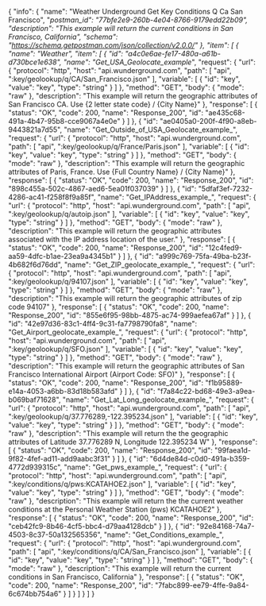 {
  "info": {
    "name": "Weather Underground Get Key Conditions Q Ca San Francisco",
    "_postman_id": "77bfe2e9-260b-4e04-8766-9179edd22b09",
    "description": "This example will return the current conditions in San Francisco, California",
    "schema": "https://schema.getpostman.com/json/collection/v2.0.0/"
  },
  "item": [
    {
      "name": "Weather",
      "item": [
        {
          "id": "a4c0e6ae-fe17-480a-a61b-d730bce1e638",
          "name": "Get_USA_Geolocate_example_",
          "request": {
            "url": {
              "protocol": "http",
              "host": "api.wunderground.com",
              "path": [
                "api",
                ":key/geolookup/q/CA/San_Francisco.json"
              ],
              "variable": [
                {
                  "id": "key",
                  "value": "key",
                  "type": "string"
                }
              ]
            },
            "method": "GET",
            "body": {
              "mode": "raw"
            },
            "description": "This example will return the geographic attributes of San Francisco CA.    Use {2 letter state code} /    {City Name}"
          },
          "response": [
            {
              "status": "OK",
              "code": 200,
              "name": "Response_200",
              "id": "ae435c68-491a-4b47-95b8-cce9067a4e0e"
            }
          ]
        },
        {
          "id": "ae0405a0-200f-4f90-a8eb-9443821a7d55",
          "name": "Get_Outside_of_USA_Geolocate_example_",
          "request": {
            "url": {
              "protocol": "http",
              "host": "api.wunderground.com",
              "path": [
                "api",
                ":key/geolookup/q/France/Paris.json"
              ],
              "variable": [
                {
                  "id": "key",
                  "value": "key",
                  "type": "string"
                }
              ]
            },
            "method": "GET",
            "body": {
              "mode": "raw"
            },
            "description": "This example will return the geographic attributes of Paris, France. Use {Full Country Name} / {City Name}"
          },
          "response": [
            {
              "status": "OK",
              "code": 200,
              "name": "Response_200",
              "id": "898c455a-502c-4867-aed6-5ea01f037039"
            }
          ]
        },
        {
          "id": "5dfaf3ef-7232-4286-ac41-f258f8f9a85f",
          "name": "Get_IPAddress_example_",
          "request": {
            "url": {
              "protocol": "http",
              "host": "api.wunderground.com",
              "path": [
                "api",
                ":key/geolookup/q/autoip.json"
              ],
              "variable": [
                {
                  "id": "key",
                  "value": "key",
                  "type": "string"
                }
              ]
            },
            "method": "GET",
            "body": {
              "mode": "raw"
            },
            "description": "This example will return the geographic attributes associated with the IP address location of the user."
          },
          "response": [
            {
              "status": "OK",
              "code": 200,
              "name": "Response_200",
              "id": "12c4fed9-aa59-4dfc-b1ae-23ea9a4345b1"
            }
          ]
        },
        {
          "id": "a999c769-75fa-49ba-b23f-4b682f6d76dd",
          "name": "Get_ZIP_geolocate_example_",
          "request": {
            "url": {
              "protocol": "http",
              "host": "api.wunderground.com",
              "path": [
                "api",
                ":key/geolookup/q/94107.json"
              ],
              "variable": [
                {
                  "id": "key",
                  "value": "key",
                  "type": "string"
                }
              ]
            },
            "method": "GET",
            "body": {
              "mode": "raw"
            },
            "description": "This example will return the geographic attributes of zip code 94107"
          },
          "response": [
            {
              "status": "OK",
              "code": 200,
              "name": "Response_200",
              "id": "855e6f95-98bb-4875-ac74-999aefea67af"
            }
          ]
        },
        {
          "id": "42e97d36-83c1-4ff4-9c31-fa7798790fa8",
          "name": "Get_Airport_geolocate_example_",
          "request": {
            "url": {
              "protocol": "http",
              "host": "api.wunderground.com",
              "path": [
                "api",
                ":key/geolookup/q/SFO.json"
              ],
              "variable": [
                {
                  "id": "key",
                  "value": "key",
                  "type": "string"
                }
              ]
            },
            "method": "GET",
            "body": {
              "mode": "raw"
            },
            "description": "This example will return the geographic attributes of San Francisco International Airport (Airport Code: SFO)"
          },
          "response": [
            {
              "status": "OK",
              "code": 200,
              "name": "Response_200",
              "id": "f1b95889-e14a-4053-a6bb-83d18b583afd"
            }
          ]
        },
        {
          "id": "f7a84c22-bd68-49e3-a9ea-b069baf71628",
          "name": "Get_Lat_Long_geolocate_example_",
          "request": {
            "url": {
              "protocol": "http",
              "host": "api.wunderground.com",
              "path": [
                "api",
                ":key/geolookup/q/37.776289,-122.395234.json"
              ],
              "variable": [
                {
                  "id": "key",
                  "value": "key",
                  "type": "string"
                }
              ]
            },
            "method": "GET",
            "body": {
              "mode": "raw"
            },
            "description": "This example will return the the geographic attributes of Latitude 37.776289 N, Longitude 122.395234 W"
          },
          "response": [
            {
              "status": "OK",
              "code": 200,
              "name": "Response_200",
              "id": "99faea1d-9f82-4fef-ad11-add9aabc3f31"
            }
          ]
        },
        {
          "id": "6d4de84d-c0d0-491a-b359-4772d939315c",
          "name": "Get_pws_example_",
          "request": {
            "url": {
              "protocol": "http",
              "host": "api.wunderground.com",
              "path": [
                "api",
                ":key/conditions/q/pws:KCATAHOE2.json"
              ],
              "variable": [
                {
                  "id": "key",
                  "value": "key",
                  "type": "string"
                }
              ]
            },
            "method": "GET",
            "body": {
              "mode": "raw"
            },
            "description": "This example will return the the current weather conditions at the Personal Weather Station (pws) KCATAHOE2"
          },
          "response": [
            {
              "status": "OK",
              "code": 200,
              "name": "Response_200",
              "id": "ceb42fc9-8b46-4cf5-bbc4-d79aa4128dcb"
            }
          ]
        },
        {
          "id": "92e84168-74a7-4503-8c37-50a132565356",
          "name": "Get_Conditions_example_",
          "request": {
            "url": {
              "protocol": "http",
              "host": "api.wunderground.com",
              "path": [
                "api",
                ":key/conditions/q/CA/San_Francisco.json"
              ],
              "variable": [
                {
                  "id": "key",
                  "value": "key",
                  "type": "string"
                }
              ]
            },
            "method": "GET",
            "body": {
              "mode": "raw"
            },
            "description": "This example will return the current conditions in San Francisco, California"
          },
          "response": [
            {
              "status": "OK",
              "code": 200,
              "name": "Response_200",
              "id": "7fabc899-ee79-4ffe-9a84-6c674bb754a6"
            }
          ]
        }
      ]
    }
  ]
}